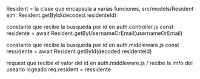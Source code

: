 Resident = la clase que encapsula a varias funciones, src/models/Resident
ejm:
Resident.getById(decoded.residenteId)

constante que recibe la busqueda por id en auth.controller.js
const residente =  await Resident.getByUsernameOrEmail(usernameOrEmail)

constante que recibe la busqueda por id en auth.middleware.js
const ressidente  = await Resident.getById(decoded.residenteId)

request que recibe el valor del id en auth.middleware.js / recibe la imfo del useario logeado
req.resident = ressidente


